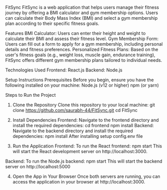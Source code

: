 FitSync
FitSync is a web application that helps users manage their fitness journey by offering a BMI calculator and gym membership options. Users can calculate their Body Mass Index (BMI) and select a gym membership plan according to their specific fitness goals.

Features
BMI Calculator: Users can enter their height and weight to calculate their BMI and assess their fitness level.
Gym Membership Form: Users can fill out a form to apply for a gym membership, including personal details and fitness preferences.
Personalized Fitness Plans: Based on the user's fitness goals (e.g., weight loss, muscle gain, endurance training), FitSync offers different gym membership plans tailored to individual needs.

Technologies Used
Frontend: React.js
Backend: Node.js

Setup Instructions
Prerequisites
Before you begin, ensure you have the following installed on your machine:
Node.js (v12 or higher)
npm (or yarn)

Steps to Run the Project
1. Clone the Repository
Clone this repository to your local machine:
git clone https://github.com/saurabh-44/FitSync.git
cd FitSync

3. Install Dependencies
Frontend: Navigate to the frontend directory and install the required dependencies:
cd frontend
npm install
Backend: Navigate to the backend directory and install the required dependencies:
npm install
After installing setup config.env file

3. Run the Application
Frontend: To run the React frontend:
npm start
This will start the React development server on http://localhost:3000.

Backend: To run the Node.js backend:
npm start
This will start the backend server on http://localhost:5000 

4. Open the App in Your Browser
Once both servers are running, you can access the application in your browser at http://localhost:3000.
